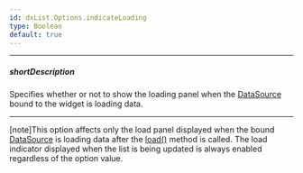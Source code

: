 ```yaml
---
id: dxList.Options.indicateLoading
type: Boolean
default: true
---
```

---
##### shortDescription
Specifies whether or not to show the loading panel when the [DataSource](/Documentation/ApiReference/Data_Layer/DataSource/) bound to the widget is loading data.

---
[note]This option affects only the load panel displayed when the bound [DataSource](/Documentation/ApiReference/Data_Layer/DataSource/) is loading data after the [load()](/Documentation/ApiReference/Data_Layer/DataSource/Methods/#load) method is called. The load indicator displayed when the list is being updated is always enabled regardless of the option value.